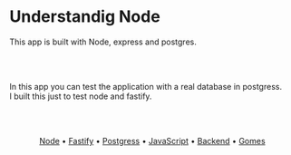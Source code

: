 # Understandig Node

This app is built with Node, express and postgres.

<br/><br/>

In this app you can test the application with a real database in postgress. <br />
I built this just to test node and fastify.

<br/><br />
<p align="center">
 <a href="#objetivo">Node</a> •
 <a href="#roadmap">Fastify</a> •
 <a href="#contribuicao">Postgress</a> • 
 <a href="#licenc-a">JavaScript</a> • 
 <a href="#licenc-a">Backend</a> • 
 <a href="#autor">Gomes</a>
</p>
